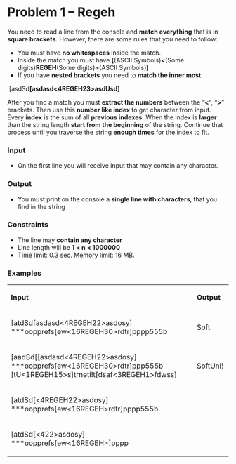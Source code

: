 <h1>Problem 1 &ndash; Regeh</h1>
<p>You need to read a line from the console and <strong>match everything</strong> that is in <strong>square brackets</strong>. However, there are some rules that you need to follow:</p>
<ul>
<li>You must have <strong>no whitespaces</strong> inside the match.</li>
<li>Inside the match you must have <strong>[</strong>(ASCII Symbols)<strong>&lt;</strong>(Some digits)<strong>REGEH</strong>(Some digits)<strong>&gt;</strong>(ASCII Symbols)<strong>]</strong></li>
<li>If you have <strong>nested brackets</strong> you need to <strong>match the inner most</strong>.</li>
</ul>
<p>&nbsp;[asdSd<strong>[asdasd&lt;4REGEH23&gt;asdUsd]</strong></p>
<p>After you find a match you must <strong>extract the numbers</strong> between the &ldquo;<strong>&lt;</strong>&rdquo;, &ldquo;<strong>&gt;</strong>&rdquo; brackets. Then use this <strong>number like index</strong> to get character from input. Every <strong>index</strong> is the sum of all <strong>previous indexes</strong>. When the index is <strong>larger</strong> than the string length <strong>start from the beginning</strong> of the string. Continue that process until you traverse the string <strong>enough times</strong> for the index to fit.</p>
<h3>Input</h3>
<ul>
<li>On the first line you will receive input that may contain any character.</li>
</ul>
<h3>Output</h3>
<ul>
<li>You must print on the console a <strong>single line with characters</strong>, that you find in the string</li>
</ul>
<h3>Constraints</h3>
<ul>
<li>The line may <strong>contain any character</strong></li>
<li>Line length will be <strong>1 &lt; n &lt; 1000000</strong></li>
<li>Time limit: 0.3 sec. Memory limit: 16 MB.</li>
</ul>
<h3>Examples</h3>
<table width="0">
<tbody>
<tr>
<td width="597">
<p><strong>Input</strong></p>
</td>
<td width="92">
<p><strong>Output</strong></p>
</td>
</tr>
<tr>
<td width="597">
<p>[atdSd[asdasd&lt;4REGEH22&gt;asdosy]&nbsp;&nbsp; ***oopprefs[ew&lt;16REGEH30&gt;rdtr]pppp555b</p>
</td>
<td width="92">
<p>Soft</p>
</td>
</tr>
<tr>
<td width="597">
<p>[aаdSd[[asdasd&lt;4REGEH22&gt;asdosy]&nbsp;&nbsp; ***oopprefs[ew&lt;16REGEH30&gt;rdtr]ppp555b [tU&lt;1REGEH15&gt;s]trneti!t[dsaf&lt;3REGEH1&gt;fdwss]</p>
</td>
<td width="92">
<p>SoftUni!</p>
</td>
</tr>
<tr>
<td width="597">
<p>[atdSd[&lt;4REGEH22&gt;asdosy]&nbsp;&nbsp; ***oopprefs[ew&lt;16REGEH&gt;rdtr]pppp555b</p>
</td>
<td width="92">
<p>&nbsp;</p>
</td>
</tr>
<tr>
<td width="597">
<p>[atdSd[&lt;422&gt;asdosy]&nbsp;&nbsp; ***oopprefs[ew&lt;16REGEH&gt;]pppp</p>
</td>
<td width="92">
<p>&nbsp;</p>
</td>
</tr>
</tbody>
</table>
<p>&nbsp;</p>
<p>&nbsp;</p>